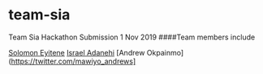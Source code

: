 # team-sia
Team Sia Hackathon Submission 1 Nov 2019
####Team members include

[Solomon Eyitene](https://instagram.com/solinkz)
[Israel Adanehi](https://instagram.com/asheradanehi)
[Andrew Okpainmo](https://twitter.com/mawiyo_andrews]
